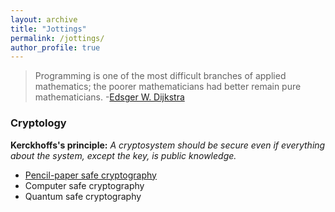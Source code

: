 ```yaml
---
layout: archive
title: "Jottings"
permalink: /jottings/
author_profile: true
---
```


> Programming is one of the most difficult branches of applied mathematics; the poorer mathematicians had better remain pure mathematicians.
> -[Edsger W. Dijkstra](https://en.wikiquote.org/wiki/Edsger_W._Dijkstra)

### Cryptology

**Kerckhoffs's principle:** *A cryptosystem should be secure even if everything about the system, except the key, is public knowledge.*

- [Pencil-paper safe cryptography](https://gkorpal.github.io/pencil)
- Computer safe cryptography
- Quantum safe cryptography
